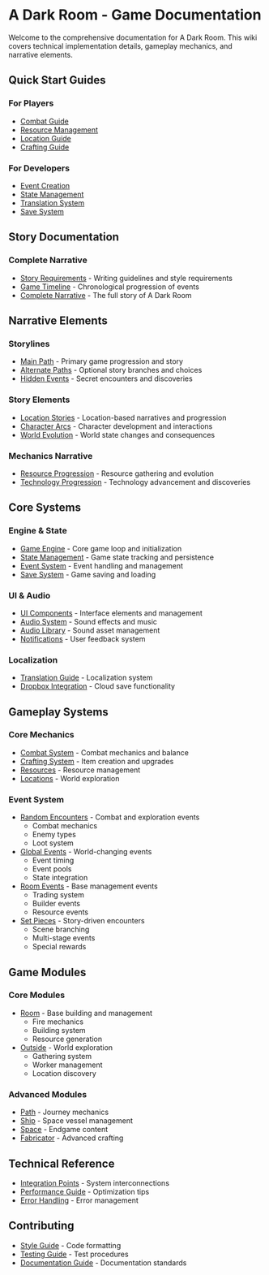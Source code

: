 # A Dark Room - Game Documentation

Welcome to the comprehensive documentation for A Dark Room. This wiki covers technical implementation details, gameplay mechanics, and narrative elements.

## Quick Start Guides

### For Players
- [Combat Guide](gameplay/combat.md#combat-flow)
- [Resource Management](gameplay/resources.md#core-mechanics)
- [Location Guide](gameplay/locations.md#world-system)
- [Crafting Guide](gameplay/crafting.md#crafting-system)

### For Developers
- [Event Creation](gameplay/events/encounters.md#event-creation-guidelines)
- [State Management](core/state.md#technical-implementation)
- [Translation System](technical/translation.md#core-mechanics)
- [Save System](technical/save-system.md#technical-features)

## Story Documentation

### Complete Narrative
- [Story Requirements](story/prompt.md) - Writing guidelines and style requirements
- [Game Timeline](story/timeline.md) - Chronological progression of events
- [Complete Narrative](story/README.md) - The full story of A Dark Room

## Narrative Elements

### Storylines
- [Main Path](narrative/storylines/main_path.md) - Primary game progression and story
- [Alternate Paths](narrative/storylines/alternate_paths.md) - Optional story branches and choices
- [Hidden Events](narrative/storylines/hidden_events.md) - Secret encounters and discoveries

### Story Elements
- [Location Stories](narrative/story_elements/location_stories.md) - Location-based narratives and progression
- [Character Arcs](narrative/story_elements/character_arcs.md) - Character development and interactions
- [World Evolution](narrative/story_elements/world_evolution.md) - World state changes and consequences

### Mechanics Narrative
- [Resource Progression](narrative/mechanics_narrative/resource_progression.md) - Resource gathering and evolution
- [Technology Progression](narrative/mechanics_narrative/technology_progression.md) - Technology advancement and discoveries

## Core Systems

### Engine & State
- [Game Engine](core/engine.md) - Core game loop and initialization
- [State Management](core/state.md) - Game state tracking and persistence
- [Event System](core/events.md) - Event handling and management
- [Save System](technical/save-system.md) - Game saving and loading

### UI & Audio
- [UI Components](core/ui.md) - Interface elements and management
- [Audio System](core/audio.md) - Sound effects and music
- [Audio Library](technical/audio-library.md) - Sound asset management
- [Notifications](core/notifications.md) - User feedback system

### Localization
- [Translation Guide](technical/translation.md) - Localization system
- [Dropbox Integration](technical/dropbox.md) - Cloud save functionality

## Gameplay Systems

### Core Mechanics
- [Combat System](gameplay/combat.md) - Combat mechanics and balance
- [Crafting System](gameplay/crafting.md) - Item creation and upgrades
- [Resources](gameplay/resources.md) - Resource management
- [Locations](gameplay/locations.md) - World exploration

### Event System
- [Random Encounters](gameplay/events/encounters.md) - Combat and exploration events
  - Combat mechanics
  - Enemy types
  - Loot system
- [Global Events](gameplay/events/global.md) - World-changing events
  - Event timing
  - Event pools
  - State integration
- [Room Events](gameplay/events/room.md) - Base management events
  - Trading system
  - Builder events
  - Resource events
- [Set Pieces](gameplay/events/setpieces.md) - Story-driven encounters
  - Scene branching
  - Multi-stage events
  - Special rewards

## Game Modules

### Core Modules
- [Room](modules/room.md) - Base building and management
  - Fire mechanics
  - Building system
  - Resource generation
- [Outside](modules/outside.md) - World exploration
  - Gathering system
  - Worker management
  - Location discovery

### Advanced Modules
- [Path](modules/path.md) - Journey mechanics
- [Ship](modules/ship.md) - Space vessel management
- [Space](modules/space.md) - Endgame content
- [Fabricator](modules/fabricator.md) - Advanced crafting

## Technical Reference
- [Integration Points](technical/integration.md) - System interconnections
- [Performance Guide](technical/performance.md) - Optimization tips
- [Error Handling](technical/errors.md) - Error management

## Contributing
- [Style Guide](contributing/style.md) - Code formatting
- [Testing Guide](contributing/testing.md) - Test procedures
- [Documentation Guide](contributing/documentation.md) - Documentation standards
